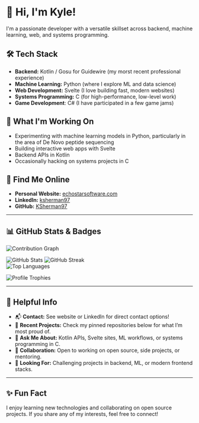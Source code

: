# 👋 Hi, I'm Kyle!

I'm a passionate developer with a versatile skillset across backend, machine learning, web, and systems programming.

## 🛠️ Tech Stack

- **Backend:** Kotlin / Gosu for Guidewire (my morst recent professional experience)
- **Machine Learning:** Python (where I explore ML and data science)
- **Web Development:** Svelte (I love building fast, modern websites)
- **Systems Programming:** C (for high-performance, low-level work)
- **Game Development**: C# (I have participated in a few game jams)

## 🌱 What I'm Working On

- Experimenting with machine learning models in Python, particularly in the area of De Novo peptide sequencing
- Building interactive web apps with Svelte
- Backend APIs in Kotlin
- Occasionally hacking on systems projects in C

## 🔗 Find Me Online

- **Personal Website:** [echostarsoftware.com](https://www.echostarsoftware.com)
- **LinkedIn:** [ksherman97](https://www.linkedin.com/in/ksherman97/)
- **GitHub:** [KSherman97](https://github.com/KSherman97)

---

## 📊 GitHub Stats & Badges

![Contribution Graph](https://github-contribution-graph.vercel.app/api?username=KSherman97&theme=radical) <br />

![GitHub Stats](https://github-readme-stats.vercel.app/api?username=KSherman97&show_icons=true&theme=radical)
![GitHub Streak](https://streak-stats.demolab.com/?user=KSherman97&theme=radical)  <br />
![Top Languages](https://github-readme-stats.vercel.app/api/top-langs/?username=KSherman97&layout=compact&theme=radical)  

![Profile Trophies](https://github-profile-trophy.vercel.app/?username=KSherman97&theme=radical&no-frame=true&row=1&column=8)  

---

## 🧰 Helpful Info

- 📬 **Contact:** See website or LinkedIn for direct contact options!
- 📝 **Recent Projects:** Check my pinned repositories below for what I’m most proud of.
- 💬 **Ask Me About:** Kotlin APIs, Svelte sites, ML workflows, or systems programming in C.
- 🤝 **Collaboration:** Open to working on open source, side projects, or mentoring.
- 🎯 **Looking For:** Challenging projects in backend, ML, or modern frontend stacks.

---

## ✨ Fun Fact

I enjoy learning new technologies and collaborating on open source projects. If you share any of my interests, feel free to connect!

<!--
More badges or custom sections can go here!
You can add a "Buy Me a Coffee" or sponsor badge if you'd like!
-->


<!--
**KSherman97/KSherman97** is a ✨ _special_ ✨ repository because its `README.md` (this file) appears on your GitHub profile.

Here are some ideas to get you started:

- 🔭 I’m currently working on ...
- 🌱 I’m currently learning ...
- 👯 I’m looking to collaborate on ...
- 🤔 I’m looking for help with ...
- 💬 Ask me about ...
- 📫 How to reach me: ...
- 😄 Pronouns: ...
- ⚡ Fun fact: ...
-->
